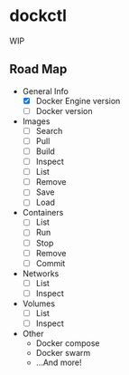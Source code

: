 # dockctl

WIP

## Road Map

- General Info
  - [x] Docker Engine version
  - [ ] Docker version
- Images
  - [ ] Search
  - [ ] Pull
  - [ ] Build
  - [ ] Inspect
  - [ ] List
  - [ ] Remove
  - [ ] Save
  - [ ] Load
- Containers
  - [ ] List
  - [ ] Run
  - [ ] Stop
  - [ ] Remove
  - [ ] Commit
- Networks
  - [ ] List
  - [ ] Inspect
- Volumes
  - [ ] List
  - [ ] Inspect
- Other
  - Docker compose
  - Docker swarm
  - ...And more!
